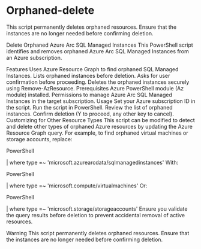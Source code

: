 # Orphaned-delete
This script permanently deletes orphaned resources. Ensure that the instances are no longer needed before confirming deletion.

Delete Orphaned Azure Arc SQL Managed Instances
This PowerShell script identifies and removes orphaned Azure Arc SQL Managed Instances from an Azure subscription.

Features
Uses Azure Resource Graph to find orphaned SQL Managed Instances.
Lists orphaned instances before deletion.
Asks for user confirmation before proceeding.
Deletes the orphaned instances securely using Remove-AzResource.
Prerequisites
Azure PowerShell module (Az module) installed.
Permissions to manage Azure Arc SQL Managed Instances in the target subscription.
Usage
Set your Azure subscription ID in the script.
Run the script in PowerShell.
Review the list of orphaned instances.
Confirm deletion (Y to proceed, any other key to cancel).
Customizing for Other Resource Types
This script can be modified to detect and delete other types of orphaned Azure resources by updating the Azure Resource Graph query.
For example, to find orphaned virtual machines or storage accounts, replace:

PowerShell

| where type =~ 'microsoft.azurearcdata/sqlmanagedinstances'
With:

PowerShell

| where type =~ 'microsoft.compute/virtualmachines'
Or:

PowerShell

| where type =~ 'microsoft.storage/storageaccounts'
Ensure you validate the query results before deletion to prevent accidental removal of active resources.

Warning
This script permanently deletes orphaned resources. Ensure that the instances are no longer needed before confirming deletion.
